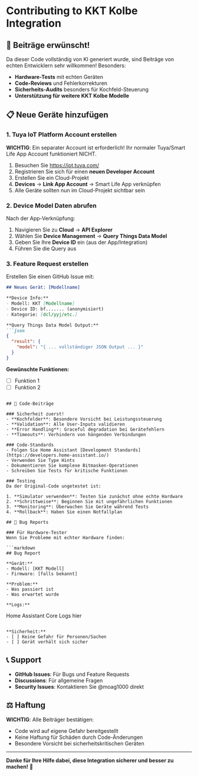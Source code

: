 # Contributing to KKT Kolbe Integration

## 🤝 Beiträge erwünscht!

Da dieser Code vollständig von KI generiert wurde, sind Beiträge von echten Entwicklern sehr willkommen! Besonders:

- **Hardware-Tests** mit echten Geräten
- **Code-Reviews** und Fehlerkorrekturen
- **Sicherheits-Audits** besonders für Kochfeld-Steuerung
- **Unterstützung für weitere KKT Kolbe Modelle**

## 📋 Neue Geräte hinzufügen

### 1. Tuya IoT Platform Account erstellen

**WICHTIG**: Ein separater Account ist erforderlich! Ihr normaler Tuya/Smart Life App Account funktioniert NICHT.

1. Besuchen Sie https://iot.tuya.com/
2. Registrieren Sie sich für einen **neuen Developer Account**
3. Erstellen Sie ein Cloud-Projekt
4. **Devices** → **Link App Account** → Smart Life App verknüpfen
5. Alle Geräte sollten nun im Cloud-Projekt sichtbar sein

### 2. Device Model Daten abrufen

Nach der App-Verknüpfung:

1. Navigieren Sie zu **Cloud** → **API Explorer**
2. Wählen Sie **Device Management** → **Query Things Data Model**
3. Geben Sie Ihre **Device ID** ein (aus der App/Integration)
4. Führen Sie die Query aus

### 3. Feature Request erstellen

Erstellen Sie einen GitHub Issue mit:

```markdown
## Neues Gerät: [Modellname]

**Device Info:**
- Modell: KKT [Modellname]
- Device ID: bf....... (anonymisiert)
- Kategorie: [dcl/yyj/etc.]

**Query Things Data Model Output:**
```json
{
  "result": {
    "model": "{ ... vollständiger JSON Output ... }"
  }
}
```

**Gewünschte Funktionen:**
- [ ] Funktion 1
- [ ] Funktion 2
```

## 🔧 Code-Beiträge

### Sicherheit zuerst!
- **Kochfelder**: Besondere Vorsicht bei Leistungssteuerung
- **Validation**: Alle User-Inputs validieren
- **Error Handling**: Graceful degradation bei Gerätefehlern
- **Timeouts**: Verhindern von hängenden Verbindungen

### Code-Standards
- Folgen Sie Home Assistant [Development Standards](https://developers.home-assistant.io/)
- Verwenden Sie Type Hints
- Dokumentieren Sie komplexe Bitmasken-Operationen
- Schreiben Sie Tests für kritische Funktionen

### Testing
Da der Original-Code ungetestet ist:

1. **Simulator verwenden**: Testen Sie zunächst ohne echte Hardware
2. **Schrittweise**: Beginnen Sie mit ungefährlichen Funktionen
3. **Monitoring**: Überwachen Sie Geräte während Tests
4. **Rollback**: Haben Sie einen Notfallplan

## 🐛 Bug Reports

### Für Hardware-Tester
Wenn Sie Probleme mit echter Hardware finden:

```markdown
## Bug Report

**Gerät:**
- Modell: [KKT Modell]
- Firmware: [falls bekannt]

**Problem:**
- Was passiert ist
- Was erwartet wurde

**Logs:**
```
Home Assistant Core Logs hier
```

**Sicherheit:**
- [ ] Keine Gefahr für Personen/Sachen
- [ ] Gerät verhält sich sicher
```

## 📞 Support

- **GitHub Issues**: Für Bugs und Feature Requests
- **Discussions**: Für allgemeine Fragen
- **Security Issues**: Kontaktieren Sie @moag1000 direkt

## ⚖️ Haftung

**WICHTIG**: Alle Beiträger bestätigen:
- Code wird auf eigene Gefahr bereitgestellt
- Keine Haftung für Schäden durch Code-Änderungen
- Besondere Vorsicht bei sicherheitskritischen Geräten

---

**Danke für Ihre Hilfe dabei, diese Integration sicherer und besser zu machen!** 🙏